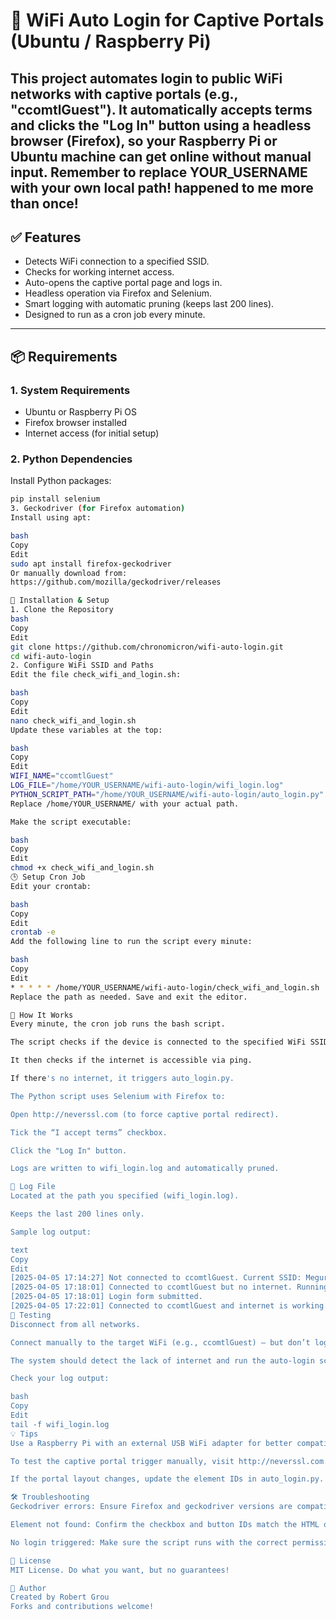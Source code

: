 # 📡 WiFi Auto Login for Captive Portals (Ubuntu / Raspberry Pi)

This project automates login to public WiFi networks with captive portals (e.g., "ccomtlGuest"). It automatically accepts terms and clicks the "Log In" button using a headless browser (Firefox), so your Raspberry Pi or Ubuntu machine can get online without manual input.
Remember to replace YOUR_USERNAME with your own local path!
happened to me more than once!
---

## ✅ Features

- Detects WiFi connection to a specified SSID.
- Checks for working internet access.
- Auto-opens the captive portal page and logs in.
- Headless operation via Firefox and Selenium.
- Smart logging with automatic pruning (keeps last 200 lines).
- Designed to run as a cron job every minute.

---

## 📦 Requirements

### 1. System Requirements
- Ubuntu or Raspberry Pi OS
- Firefox browser installed
- Internet access (for initial setup)

### 2. Python Dependencies

Install Python packages:

```bash
pip install selenium
3. Geckodriver (for Firefox automation)
Install using apt:

bash
Copy
Edit
sudo apt install firefox-geckodriver
Or manually download from:
https://github.com/mozilla/geckodriver/releases

🔧 Installation & Setup
1. Clone the Repository
bash
Copy
Edit
git clone https://github.com/chronomicron/wifi-auto-login.git
cd wifi-auto-login
2. Configure WiFi SSID and Paths
Edit the file check_wifi_and_login.sh:

bash
Copy
Edit
nano check_wifi_and_login.sh
Update these variables at the top:

bash
Copy
Edit
WIFI_NAME="ccomtlGuest"
LOG_FILE="/home/YOUR_USERNAME/wifi-auto-login/wifi_login.log"
PYTHON_SCRIPT_PATH="/home/YOUR_USERNAME/wifi-auto-login/auto_login.py"
Replace /home/YOUR_USERNAME/ with your actual path.

Make the script executable:

bash
Copy
Edit
chmod +x check_wifi_and_login.sh
🕒 Setup Cron Job
Edit your crontab:

bash
Copy
Edit
crontab -e
Add the following line to run the script every minute:

bash
Copy
Edit
* * * * * /home/YOUR_USERNAME/wifi-auto-login/check_wifi_and_login.sh
Replace the path as needed. Save and exit the editor.

🧠 How It Works
Every minute, the cron job runs the bash script.

The script checks if the device is connected to the specified WiFi SSID.

It then checks if the internet is accessible via ping.

If there's no internet, it triggers auto_login.py.

The Python script uses Selenium with Firefox to:

Open http://neverssl.com (to force captive portal redirect).

Tick the “I accept terms” checkbox.

Click the "Log In" button.

Logs are written to wifi_login.log and automatically pruned.

📄 Log File
Located at the path you specified (wifi_login.log).

Keeps the last 200 lines only.

Sample log output:

text
Copy
Edit
[2025-04-05 17:14:27] Not connected to ccomtlGuest. Current SSID: Meguro
[2025-04-05 17:18:01] Connected to ccomtlGuest but no internet. Running login script...
[2025-04-05 17:18:01] Login form submitted.
[2025-04-05 17:22:01] Connected to ccomtlGuest and internet is working. No action needed.
🧪 Testing
Disconnect from all networks.

Connect manually to the target WiFi (e.g., ccomtlGuest) — but don’t log in via the portal.

The system should detect the lack of internet and run the auto-login script.

Check your log output:

bash
Copy
Edit
tail -f wifi_login.log
💡 Tips
Use a Raspberry Pi with an external USB WiFi adapter for better compatibility.

To test the captive portal trigger manually, visit http://neverssl.com.

If the portal layout changes, update the element IDs in auto_login.py.

🛠 Troubleshooting
Geckodriver errors: Ensure Firefox and geckodriver versions are compatible.

Element not found: Confirm the checkbox and button IDs match the HTML of the login page.

No login triggered: Make sure the script runs with the correct permissions.

🤖 License
MIT License. Do what you want, but no guarantees!

👤 Author
Created by Robert Grou
Forks and contributions welcome!